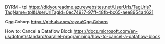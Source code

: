 DYRM - tpl
https://didyoureadme.azurewebsites.net/UserUrls/TagUrls?TagName=tpl&UserUrlTagId=0ec74937-97ff-48fb-bc65-aee8954a4621

Ggg.Csharp
https://github.com/reyou/Ggg.Csharp

How to: Cancel a Dataflow Block
https://docs.microsoft.com/en-us/dotnet/standard/parallel-programming/how-to-cancel-a-dataflow-block